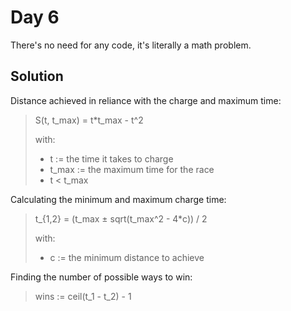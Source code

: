 # Day 6
There's no need for any code, it's literally a math problem.

## Solution
Distance achieved in reliance with the charge and maximum time:
> S(t, t_max) = t*t_max - t^2
> 
> with:
> - t := the time it takes to charge
> - t_max := the maximum time for the race
> - t < t_max

Calculating the minimum and maximum charge time:
> t_{1,2} = (t_max ± sqrt(t_max^2 - 4*c)) / 2
> 
> with:
> - c := the minimum distance to achieve

Finding the number of possible ways to win:
> wins := ceil(t_1 - t_2) - 1
